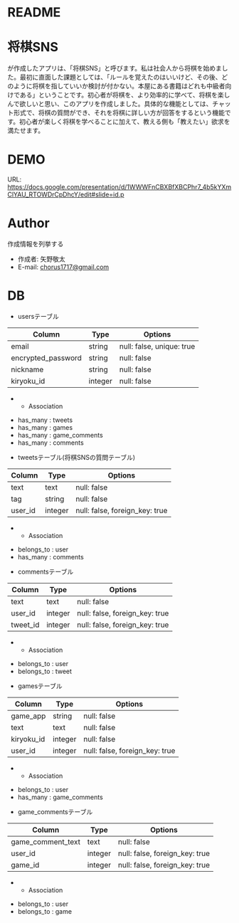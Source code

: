 # README

# 将棋SNS
 
が作成したアプリは、「将棋SNS」と呼びます。私は社会人から将棋を始めました。最初に直面した課題としては、「ルールを覚えたのはいいけど、その後、どのように将棋を指していいか検討が付かない。本屋にある書籍はどれも中級者向けである」ということです。初心者が将棋を、より効率的に学べて、将棋を楽しんで欲しいと思い、このアプリを作成しました。具体的な機能としては、チャット形式で、将棋の質問ができ、それを将棋に詳しい方が回答をするという機能です。初心者が楽しく将棋を学べることに加えて、教える側も「教えたい」欲求を満たせます。

# DEMO

URL: https://docs.google.com/presentation/d/1WWWFnCBXBfXBCPhr7_4b5kYXmClYAU_RTOWDrCpDhcY/edit#slide=id.p
 
# Author
 
作成情報を列挙する
 
* 作成者: 矢野敬太
* E-mail: chorus1717@gmail.com

# DB
<!-- usersテーブル -->

* usersテーブル

|Column              |Type             |Options                    |
|--------------------|-----------------|---------------------------| 
| email              | string          | null: false, unique: true | #email
| encrypted_password | string          | null: false               | #password
| nickname           | string          | null: false               | #nickname
| kiryoku_id         | integer         | null: false               | #棋力

* * Association
- has_many : tweets
- has_many : games
- has_many : game_comments
- has_many : comments



<!-- tweetsテーブル -->

* tweetsテーブル(将棋SNSの質問テーブル)

|Column   |Type     |Options                         |
|---------|---------|--------------------------------|
| text    | text    | null: false                    | #質問内容
| tag     | string  | null: false                    | #局面
| user_id | integer | null: false, foreign_key: true | #user_id外部キー参照

* * Association
- belongs_to : user
- has_many : comments


<!-- commentsテーブル -->

* commentsテーブル

|Column    |Type     |Options                         |
|----------|---------|--------------------------------|
| text     | text    | null: false                    | #質問内容
| user_id  | integer | null: false, foreign_key: true | #user_id外部キー参照
| tweet_id | integer | null: false, foreign_key: true | #tweet_id外部キー参照

* * Association
- belongs_to : user
- belongs_to : tweet


<!-- gamesテーブル -->

* gamesテーブル

|Column        |Type     |Options                         |
|--------------|---------|--------------------------------| 
| game_app     | string  | null: false                    | #使用する将棋アプリ
| text         | text    | null: false                    | #コメント
| kiryoku_id   | integer | null: false                    | #棋力
| user_id      | integer | null: false, foreign_key: true | #user_id外部キー参照

* * Association
- belongs_to : user
- has_many : game_comments


<!-- game_commentsテーブル -->

* game_commentsテーブル

| Column            |Type     |Options                         |
|-------------------|---------|--------------------------------| 
| game_comment_text | text    | null: false                    | #コメント
| user_id           | integer | null: false, foreign_key: true | #user_id外部キー参照
| game_id           | integer | null: false, foreign_key: true | #game_id外部キー参照

* * Association
- belongs_to : user
- belongs_to : game